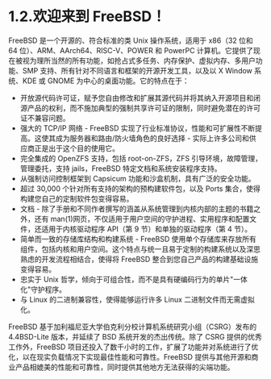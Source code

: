 # 1.2.欢迎来到 FreeBSD！


FreeBSD 是一个开源的、符合标准的类 Unix 操作系统，适用于 x86（32 位和 64 位）、ARM、AArch64、RISC-V、POWER 和 PowerPC 计算机。它提供了现在被视为理所当然的所有功能，如抢占式多任务、内存保护、虚拟内存、多用户功能、SMP 支持、所有针对不同语言和框架的开源开发工具，以及以 X Window 系统、KDE 或 GNOME 为中心的桌面功能。它的特点在于：

* 开放源代码许可证，赋予您自由修改和扩展其源代码并将其纳入开源项目和闭源产品的权利，而不施加典型的强制共享许可证的限制，同时避免潜在的许可证不兼容问题。
* 强大的 TCP/IP 网络 - FreeBSD 实现了行业标准协议，性能和可扩展性不断提高。这使其成为服务器和路由/防火墙角色的良好选择 - 实际上许多公司和供应商正是出于这个目的使用它。
* 完全集成的 OpenZFS 支持，包括 root-on-ZFS，ZFS 引导环境，故障管理，管理委托，支持 jails，FreeBSD 特定文档和系统安装程序支持。
* 从强制访问控制框架到 Capsicum 功能和沙盒机制，具有广泛的安全功能。
* 超过 30,000 个针对所有支持的架构的预构建软件包，以及 Ports 集合，使得构建您自己的定制软件包变得容易。
* 文档 - 除了手册和不同作者撰写的涵盖从系统管理到内核内部的主题的书籍之外，还有 man(1)网页，不仅适用于用户空间的守护进程、实用程序和配置文件，还适用于内核驱动程序 API（第 9 节）和单独的驱动程序（第 4 节）。
* 简单而一致的存储库结构和构建系统 - FreeBSD 使用单个存储库来存放所有组件，包括内核和用户空间。这个特点与统一且易于定制的构建系统以及深思熟虑的开发流程相结合，使得将 FreeBSD 整合到您自己产品的构建基础设施变得容易。
* 忠实于 Unix 哲学，倾向于可组合性，而不是具有硬编码行为的单片"一体化"守护程序。
* 与 Linux 的二进制兼容性，使得能够运行许多 Linux 二进制文件而无需虚拟化。

FreeBSD 基于加利福尼亚大学伯克利分校计算机系统研究小组（CSRG）发布的 4.4BSD-Lite 版本，并延续了 BSD 系统开发的杰出传统。除了 CSRG 提供的优秀工作外，FreeBSD 项目还投入了数千小时的工作，扩展了功能并对系统进行了优化，以在现实负载情况下实现最佳性能和可靠性。FreeBSD 提供与其他开源和商业产品相媲美的性能和可靠性，同时提供其他地方无法获得的尖端功能。
